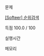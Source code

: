 문제

[[Softeer] 순위검색](https://softeer.ai/practice/info.do?idx=1&eid=1309)

득점 100.0 / 100

실행시간 

메모리 
